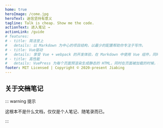 ```yaml
---
home: true
heroImage: /come.jpg
heroText: 迷信坚持有意义
tagline: Talk is cheap. Show me the code.
actionText: 进入笔记 →
actionLink: /guide
# features:
# - title: 简洁至上
#   details: 以 Markdown 为中心的项目结构，以最少的配置帮助你专注于写作。
# - title: Vue驱动
#   details: 享受 Vue + webpack 的开发体验，在 Markdown 中使用 Vue 组件，同时可以使用 Vue 来开发自定义主题。
# - title: 高性能
#   details: VuePress 为每个页面预渲染生成静态的 HTML，同时在页面被加载的时候，将作为 SPA 运行。
footer: MIT Licensed | Copyright © 2020-present Jiabing
---
```


## 关于~~文档~~笔记

<!-- ::: tip -->
<!-- ::: danger -->

::: warning 提示

这根本不是什么文档，仅仅是个人笔记、随笔录而已。

:::
